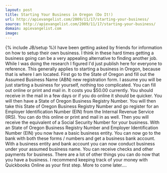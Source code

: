 ```yaml
---
layout: post
title: Starting Your Business in Oregon (Do It!)
url: http://apievangelist.com/2009/11/17/starting-your-business/
source: http://apievangelist.com/2009/11/17/starting-your-business/
domain: apievangelist.com
image: 
---
```

{% include JB/setup %}I have been getting asked by friends for information on how to setup their own business. I think in these hard times getting a business going can be a very appealing alternative to finding another job.
While I was doing the research I figured I'd just publish here for everyone to reference.
This generally applies to starting a business in Oregon, because that is where I am located.
First go to the State of Oregon and fill out the Assumed Business Name (ABN) new registration form.
I assume you will be just starting a business for yourself, nothing too complicated.
You can fill out online or print and mail in. It costs you $50.00 currently.
You should receive in the mail in a few days or if you do online it should be quicker. You will then have a State of Oregon Business Registry Number.
You will then take this State of Oregon Business Registry Number and go register for an Employer Identification Number (EIN) from the Internal Revenue Service (IRS).
You can do this online or print and mail in as well. Then you will receive the equivalent of a Social Security Number for your business.
With an State of Oregon Business Registry Number and Employer Identification Number (EIN) you now have a basic business entity.
You can now go to the bank with both these forms / numbers and get a business bank account.
With a business entity and bank account you can now conduct business under your assumed business name. You can receive checks and other payments for business.
There are a lot of other things you can do now that you have a business. I recommend keeping track of your money with Quickbooks Online as your first step.
More to come later....